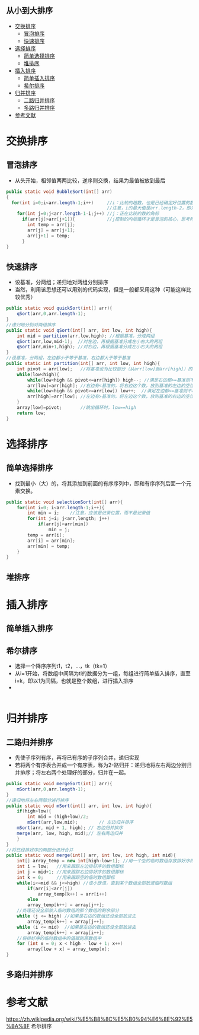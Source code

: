 <h2>从小到大排序</h2>

<!-- GFM-TOC -->
* [交换排序](#交换排序)
  * [冒泡排序](#冒泡排序)
  * [快速排序](#快速排序)
* [选择排序](#选择排序)
  * [简单选择排序](#简单选择排序)
  * [堆排序](#堆排序)
* [插入排序](#插入排序)
  * [简单插入排序](#简单插入排序)
  * [希尔排序](#希尔排序)
* [归并排序](#归并排序)
  * [二路归并排序](#二路归并排序)
  * [多路归并排序](#多路归并排序)
* [参考文献](#参考文献)
<!-- GFM-TOC -->

# 交换排序
## 冒泡排序
- 从头开始，相邻值两两比较，逆序则交换，结果为最值被放到最后
```java
public static void BubbleSort(int[] arr)
{
  for(int i=0;i<arr.length-1;i++)     //i：比较的趟数，也是已经确定好位置的数字的个数
                                      //注意，i的最大值是arr.length-2，即只需要确定arr.length-1个数的位置
    for(int j=0;j<arr.length-1-i;j++) //j：正在比较的数的角标
      if(arr[j]>arr[j+1]){            //j控制的内层循环才是冒泡的核心，思考时，应该先想内循环再想外循环
        int temp = arr[j];  
        arr[j] = arr[j+1];
        arr[j+1] = temp;
      }
}
```
## 快速排序
- 设基准，分两组；递归地对两组分别排序
- 当然，利用该思想还可以用别的代码实现，但是一般都采用这种（可能这样比较优秀）
```java
public static void quickSort(int[] arr){
    qSort(arr,0,arr.length-1);
}
//递归地分别对两组排序
public static void qSort(int[] arr, int low, int high){
    int mid = partition(arr,low,high); //根据基准，分成两组
    qSort(arr,low,mid-1);  //对左边，再根据基准分成左小右大的两组
    qSort(arr,min+1,high); //对右边，再根据基准分成左小右大的两组
}
//设基准，分两组，左边都小于等于基准，右边都大于等于基准
public static int partition(int[] arr, int low, int high){
    int pivot = arr[low];   //将基准设为比较部分（从arr[low]到arr[high]）的第一个数，同时arr[low]的位置可以认为是空，因为其值已经被记录在pivot中
    while(low<high){  
        while(low<high && pivot<=arr[high]) high--; //满足右边都>=基准则不动
        arr[low]=arr[high]; //右边有<基准的，将右边这个数，放到基准的左边的空位置,同时，此时的arr[high]的位置可以被任意占用，因为其值已经被记录在arr[low]中
        while(low<high && pivot>=arr[low]) low++;  //满足左边都<=基准则不动
        arr[high]=arr[low]; //左边有>基准的，将左边这个数，放到基准的右边的空位置,同时，此时的arr[low]的位置可以被任意占用，因为其值已经被记录在arr[high]中
    }
    array[low]=pivot;       //跳出循环时，low==high
    return low;
}
```
# 选择排序
## 简单选择排序
- 找到最小（大）的，将其添加到前面的有序序列中，即和有序序列后面一个元素交换。
```java
public static void selectionSort(int[] arr){	
	for(int i=0; i<arr.length-1;i++){
		int min = i;    //注意，应该是记录位置，而不是记录值
		for(int j=i; j<arr,length; j++)
			if(arr[j]<arr[min])
				min = j;
		temp = arr[i];
		arr[i] = arr[min];
		arr[min] = temp;		
	}
}
```
## 堆排序
# 插入排序
## 简单插入排序

## 希尔排序
- 选择一个降序序列t1，t2，…，tk（tk=1）
- 从i=1开始，将数组中间隔为ti的数据分为一组，每组进行简单插入排序，直至i=k，即以1为间隔，也就是整个数组，进行插入排序
- 
```java

```
# 归并排序
## 二路归并排序
- 先使子序列有序，再将已有序的子序列合并，递归实现
- 若将两个有序表合并成一个有序表，称为2-路归并：递归地将左右两边分别归并排序；将左右两个处理好的部分，归并在一起。
```java
public static void mergeSort(int[] arr){
    mSort(arr,0,arr.length-1);
}
//递归地将左右两部分进行排序
public static void mSort(int[] arr, int low, int high){
    if(high>low){
    	int mid = (high+low)/2;
        mSort(arr,low,mid);        // 左边归并排序
	mSort(arr, mid + 1, high); // 右边归并排序
	merge(arr, low, high, mid);// 左右两边归并
    }
}
//将已经排好序的两部分进行合并
public static void merge(int[] arr, int low, int high, int mid){
    int[] array_temp = new int[high-low+1]; //用一个空的临时数组存放排好序的部分
    int i = low;   //用来跟踪左边排好序的数组脚标
    int j = mid+1; //用来跟踪右边排好序的数组脚标
    int k = 0;     //用来跟踪空的临时数组脚标
    while(i<=mid && j<=high) //谁小放谁，直到某个数组全部放进临时数组
        if(arr[i]<arr[j])
            array_temp[k++] = arr[i++]
        else
	    array_temp[k++] = array[j++];
	//处理还没全部放入临时数组的那个数组的剩余部分
	while (j <= high) //如果是右边的数组还没全部放进去
	    array_temp[k++] = array[j++];
	while (i <= mid)  //如果是左边的数组还没全部放进去
	    array_temp[k++] = array[i++];
	//将排好序的临时数组中的值赋到原数组中
	for (int x = 0; x < high - low + 1; x++)
	    array[low + x] = array_temp[x];
}
```

## 多路归并排序



# 参考文献

https://zh.wikipedia.org/wiki/%E5%B8%8C%E5%B0%94%E6%8E%92%E5%BA%8F 希尔排序
